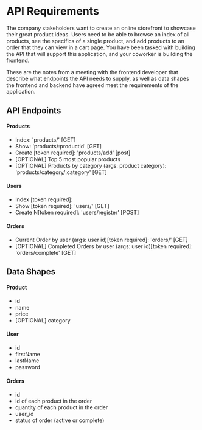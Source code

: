 # API Requirements
The company stakeholders want to create an online storefront to showcase their great product ideas. Users need to be able to browse an index of all products, see the specifics of a single product, and add products to an order that they can view in a cart page. You have been tasked with building the API that will support this application, and your coworker is building the frontend.

These are the notes from a meeting with the frontend developer that describe what endpoints the API needs to supply, as well as data shapes the frontend and backend have agreed meet the requirements of the application. 

## API Endpoints
#### Products
- Index: 'products/' [GET]
- Show: 'products/:productid' [GET]
- Create [token required]: 'products/add' [post]
- [OPTIONAL] Top 5 most popular products 
- [OPTIONAL] Products by category (args: product category): 'products/category/:category' [GET]

#### Users
- Index [token required]: 
- Show [token required]: 'users/' [GET]
- Create N[token required]: 'users/register' [POST]

#### Orders
- Current Order by user (args: user id)[token required]: 'orders/' [GET]
- [OPTIONAL] Completed Orders by user (args: user id)[token required]: 'orders/complete' [GET]

## Data Shapes
#### Product
-  id
- name
- price
- [OPTIONAL] category

#### User
- id
- firstName
- lastName
- password

#### Orders
- id
- id of each product in the order
- quantity of each product in the order
- user_id
- status of order (active or complete)

